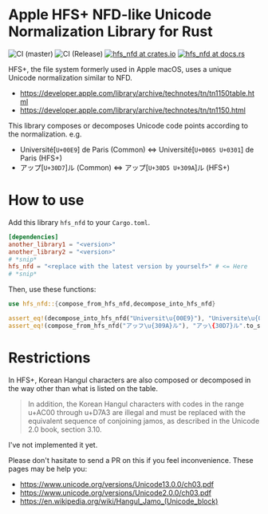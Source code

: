 # Apple HFS+ NFD-like Unicode Normalization Library for Rust

![CI (master)](<https://github.com/tats-u/rust-hfs-nfd/workflows/CI%20(master)/badge.svg>)
![CI (Release)](<https://github.com/tats-u/rust-hfs-nfd/workflows/CI%20(Release)/badge.svg>)
[![hfs_nfd at crates.io](https://img.shields.io/crates/v/hfs_nfd.svg)](https://crates.io/crates/hfs_nfd)
[![hfs_nfd at docs.rs](https://docs.rs/hfs_nfd/badge.svg)](https://docs.rs/hfs_nfd)

HFS+, the file system formerly used in Apple macOS, uses a unique Unicode normalization similar to NFD.

- https://developer.apple.com/library/archive/technotes/tn/tn1150table.html
- https://developer.apple.com/library/archive/technotes/tn/tn1150.html

This library composes or decomposes Unicode code points according to the normalization. e.g.

- Université[`U+00E9`] de Paris (Common) ⇔ Université[`U+0065 U+0301`] de Paris (HFS+)
- アップ[`U+30D7`]ル (Common) ⇔ アップ[`U+30D5 U+309A`]ル (HFS+)

# How to use

Add this library `hfs_nfd` to your `Cargo.toml`.

```toml
[dependencies]
another_library1 = "<version>"
another_library2 = "<version>"
# *snip*
hfs_nfd = "<replace with the latest version by yourself>" # <= Here
# *snip*
```

Then, use these functions:

```rust
use hfs_nfd::{compose_from_hfs_nfd,decompose_into_hfs_nfd}

assert_eq!(decompose_into_hfs_nfd("Universit\u{00E9}"), "Universite\u{0301}".to_string());
assert_eq!(compose_from_hfs_nfd("アッフ\u{309A}ル"), "アッ\{30D7}ル".to_string());
```

# Restrictions

In HFS+, Korean Hangul characters are also composed or decomposed in the way other than what is listed on the table.

> In addition, the Korean Hangul characters with codes in the range u+AC00 through u+D7A3 are illegal and must be replaced with the equivalent sequence of conjoining jamos, as described in the Unicode 2.0 book, section 3.10.

I've not implemented it yet.

Please don't hasitate to send a PR on this if you feel inconvenience. These pages may be help you:

- https://www.unicode.org/versions/Unicode13.0.0/ch03.pdf
- https://www.unicode.org/versions/Unicode2.0.0/ch03.pdf
- https://en.wikipedia.org/wiki/Hangul_Jamo_(Unicode_block)
